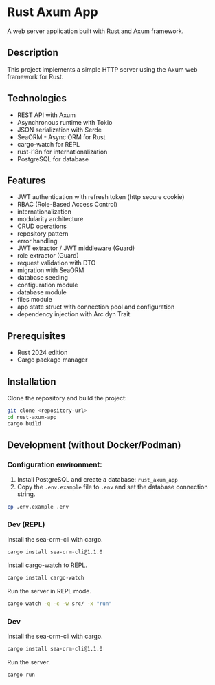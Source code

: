 # Rust Axum App

A web server application built with Rust and Axum framework.

## Description

This project implements a simple HTTP server using the Axum web framework for Rust.

## Technologies

- REST API with Axum
- Asynchronous runtime with Tokio
- JSON serialization with Serde
- SeaORM - Async ORM for Rust
- cargo-watch for REPL
- rust-i18n for internationalization
- PostgreSQL for database

## Features

- JWT authentication with refresh token (http secure cookie)
- RBAC (Role-Based Access Control)
- internationalization
- modularity architecture
- CRUD operations
- repository pattern
- error handling
- JWT extractor / JWT middleware (Guard)
- role extractor (Guard)
- request validation with DTO
- migration with SeaORM
- database seeding
- configuration module
- database module
- files module
- app state struct with connection pool and configuration
- dependency injection with Arc dyn Trait

## Prerequisites

- Rust 2024 edition
- Cargo package manager

## Installation

Clone the repository and build the project:

```bash
git clone <repository-url>
cd rust-axum-app
cargo build
```

## Development (without Docker/Podman)

### Configuration environment:

1. Install PostgreSQL and create a database: `rust_axum_app`
2. Copy the `.env.example` file to `.env` and set the database connection string.

```bash
cp .env.example .env
```

### Dev (REPL)

Install the sea-orm-cli with cargo.

```bash
cargo install sea-orm-cli@1.1.0
```

Install cargo-watch to REPL.

```bash
cargo install cargo-watch
```

Run the server in REPL mode.

````bash
cargo watch -q -c -w src/ -x "run"
````

### Dev

Install the sea-orm-cli with cargo.

```bash
cargo install sea-orm-cli@1.1.0
```

Run the server.

```bash
cargo run
```